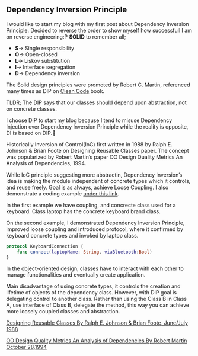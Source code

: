 ## Dependency Inversion Principle

I would like to start my blog with my first post about Dependency Inversion Principle. Decided to reverse the order to show myself how successfull I am on reverse engineering:P 
**SOLID** to remember all;
- **S**-> Single responsibility 
- **O**-> Open-closed
- **L**-> Liskov substitution
- **I**-> Interface segregation
- **D**-> Dependency inversion

The Solid design principles were promoted by Robert C. Martin, referenced many times as DIP on [Clean Code](https://www.amazon.com/dp/0132350882/ref=cm_sw_em_r_mt_dp_CEBYC0H1FXGR5FE5JVND) book.

TLDR; The DIP says that our classes should depend upon abstraction, not on concrete classes. 

I choose DIP to start my blog because I tend to misuse Dependency Injection over Dependency Inversion Principle while the reality is opposite, DI is based on DIP. 

Historically Inversion of Control(IoC) first written in 1988 by Ralph E. Johnson & Brian Foote on Designing Reusable Classes paper. The concept was popularized by Robert Martin’s paper OO Design Quality Metrics An Analysis of Dependencies, 1994. 

While IoC principle suggesting more abstractin, Dependency Inversion’s idea is making the module independent of concrete types which it controls, and reuse freely. 
Goal is as always, achieve Loose Coupling. I also demonstrate a coding example [under this link](https://github.com/YigitCiray/DesignPatternsAndPrinciples/blob/main/Design%20Principles/Dependency%20Inversion%20Principe.playground/Contents.swift).

In the first example we have coupling, and concrecte class used for a keyboard.
Class laptop has the concrete keyboard brand class. 

On the second example, I demonstrated Dependency Inversion Principle, improved loose coupling and introduced protocol, where it confirmed by keyboard concrete types and invoked by laptop class.

```swift
protocol KeyboardConnection {
    func connect(laptopName: String, viaBluetooth:Bool)
}
```

In the object-oriented design, classes have to interact with each other to manage functionalities and eventually create application.

Main disadvantage of using concrete types, it controls the creation and lifetime of objects of the dependency class. However, with DIP goal is delegating control to another class. Rather than using the Class B in Class A, use interface of Class B, delegate the method, this way you can achieve more loosely coupled classes and abstraction.





[Designing Reusable Classes By Ralph E. Johnson & Brian Foote, June/July 1988](https://www.cse.msu.edu/~cse870/Input/SS2002/MiniProject/Sources/DRC.pdf)

[OO Design Quality Metrics An Analysis of Dependencies By Robert Martin October 28,1994](https://linux.ime.usp.br/~joaomm/mac499/arquivos/referencias/oodmetrics.pdf)
